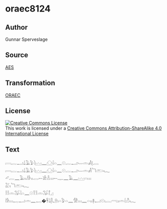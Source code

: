 # oraec8124

## Author

Gunnar Sperveslage

## Source

[AES](https://github.com/simondschweitzer/aes)

## Transformation

[ORAEC](https://oraec.github.io/)

## License

<a rel="license" href="http://creativecommons.org/licenses/by-sa/4.0/"><img alt="Creative Commons License" style="border-width:0" src="https://i.creativecommons.org/l/by-sa/4.0/88x31.png" /></a><br />This work is licensed under a <a rel="license" href="http://creativecommons.org/licenses/by-sa/4.0/">Creative Commons Attribution-ShareAlike 4.0 International License</a>

## Text

𓇯𓐛𓂝𓍑𓄿𓅱𓌙𓈉𓈖𓈌𓇋𓏏𓈖𓇳𓐛𓂝𓄑𓏛𓀻𓊤𓐙<br>
𓇯𓐛𓂝𓍑𓄿𓅱𓌙𓈉𓈖𓈌𓇋𓏏𓈖𓇳𓐛𓂝𓄑𓏛𓀻𓆓𓂧𓆑<br>
𓄔𓐛𓈖𓄿𓏭𓀙𓏭𓂋𓍿𓀀𓁐𓏥𓍿𓊃𓈖𓄿𓈖𓈉𓏏𓏥<br>
𓅷𓏤𓆓𓂧𓆑<br>
𓎛𓎛𓏛𓅮𓇋𓏏𓈖𓇳𓎝𓎛𓏛𓅮𓋾𓈎<br>
𓀙𓏥𓉻𓂝𓏛𓈖𓉻�𓋹𓍑𓋴𓄂𓏤𓏏𓅱𓏏𓈖𓀍𓏥𓈖𓏏𓏭𓊢𓂝𓇳𓏤𓐛𓂺𓏤𓏛𓍛𓀯𓆑<br>
